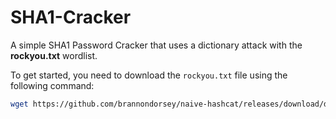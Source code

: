 # SHA1-Cracker

A simple SHA1 Password Cracker that uses a dictionary attack with the **rockyou.txt** wordlist.

To get started, you need to download the `rockyou.txt` file using the following command:

```bash
wget https://github.com/brannondorsey/naive-hashcat/releases/download/data/rockyou.txt
